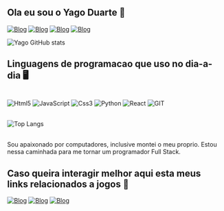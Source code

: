 ## Ola eu sou o Yago Duarte 🤙

[![Blog](https://img.shields.io/badge/Gmail-D14836?style=for-the-badge&logo=gmail&logoColor=white)](yagoduarte1005@gmail.com)
[![Blog](https://img.shields.io/badge/Discord-7289DA?style=for-the-badge&logo=discord&logoColor=white)](laranxinha_69)
[![Blog](https://img.shields.io/badge/Instagram-E4405F?style=for-the-badge&logo=instagram&logoColor=white)](https://www.instagram.com/duarte.1786/)
[![Blog](https://img.shields.io/badge/Spotify-1ED760?&style=for-the-badge&logo=spotify&logoColor=white)](https://open.spotify.com/user/22tu3ytvl4o5i6ogwmgvkywka?si=300140a31a1a4f4e)

![Yago GitHub stats](https://github-readme-stats.vercel.app/api?username=yagoduarte0&theme=dark_icons=true)

## Linguagens de programacao que uso no dia-a-dia 🖥️

<div display= "inline_block"><br/>
    <img align="center" alt="Html5" src="https://img.shields.io/badge/HTML5-E34F26?style=for-the-badge&logo=html5&logoColor=white">
    <img align="center" alt="JavaScript" src="https://img.shields.io/badge/JavaScript-F7DF1E?style=for-the-badge&logo=javascript&logoColor=black">
    <img align="center" alt="Css3" src="https://img.shields.io/badge/CSS3-1572B6?style=for-the-badge&logo=css3&logoColor=white">
    <img align="center" alt="Python" src="https://img.shields.io/badge/Python-14354C?style=for-the-badge&logo=python&logoColor=white">
    <img align="center" alt="React" src="https://img.shields.io/badge/React-20232A?style=for-the-badge&logo=react&logoColor=61DAFB">
    <img align="center" alt="GIT" src="https://img.shields.io/badge/GIT-E44C30?style=for-the-badge&logo=git&logoColor=white">
    
    
</div>
<br/>
<div>

![Top Langs](https://github-readme-stats.vercel.app/api/top-langs/?username=yagoduarte0&layout=compact)

</div>

<br/>
Sou apaixonado por computadores, inclusive montei o meu proprio. Estou nessa caminhada para me tornar um programador Full Stack.

<br/>

## Caso queira interagir melhor aqui esta meus links relacionados a jogos 👾

[![Blog](https://img.shields.io/badge/Steam-000000?style=for-the-badge&logo=steam&logoColor=white)](https://steamcommunity.com/profiles/76561199088412317/)
[![Blog](https://img.shields.io/badge/Riot_Games-D32936?style=for-the-badge&logo=riot-games&logoColor=white)](GabrielPasternak#999)
[![Blog](https://img.shields.io/badge/PlayStation-003791?style=for-the-badge&logo=playstation&logoColor=white)](Oikawa-Tan)
